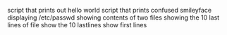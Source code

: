  script that prints out  hello world
script  that  prints  confused smileyface
displaying /etc/passwd
showing contents of two files
showing the 10 last lines of file
show the 10 lastlines
show first lines
